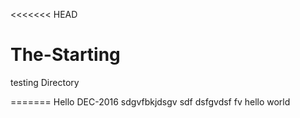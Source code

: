 <<<<<<< HEAD
# The-Starting
testing Directory

=======
Hello DEC-2016
sdgvfbkjdsgv
sdf
dsfgvdsf
fv
 hello world 
